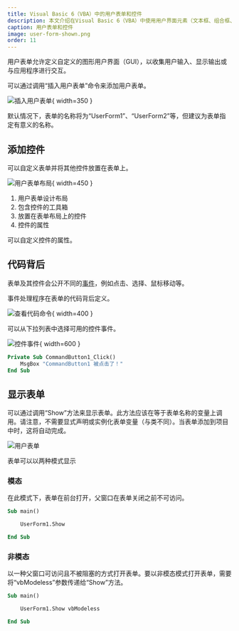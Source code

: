 ```yaml
---
title: Visual Basic 6（VBA）中的用户表单和控件
description: 本文介绍在Visual Basic 6（VBA）中使用用户界面元素（文本框、组合框、列表等）和表单的方法。
caption: 用户表单和控件
image: user-form-shown.png
order: 11
---
```

用户表单允许定义自定义的图形用户界面（GUI），以收集用户输入、显示输出或与应用程序进行交互。

可以通过调用“插入用户表单”命令来添加用户表单。

![插入用户表单](insert-user-form.png){ width=350 }

默认情况下，表单的名称将为“UserForm1”、“UserForm2”等，但建议为表单指定有意义的名称。

## 添加控件

可以自定义表单并将其他控件放置在表单上。

![用户表单布局](user-form-layout.png){ width=450 }

1. 用户表单设计布局
2. 包含控件的工具箱
3. 放置在表单布局上的控件
4. 控件的属性

可以自定义控件的属性。

## 代码背后

表单及其控件会公开不同的[事件](/visual-basic/events/)，例如点击、选择、鼠标移动等。

事件处理程序在表单的代码背后定义。

![查看代码命令](view-code-menu-command.png){ width=400 }

可以从下拉列表中选择可用的控件事件。

![控件事件](windows-form-code-behind.png){ width=600 }

~~~vb
Private Sub CommandButton1_Click()
    MsgBox "CommandButton1 被点击了！"
End Sub
~~~

## 显示表单

可以通过调用“Show”方法来显示表单。此方法应该在等于表单名称的变量上调用。请注意，不需要显式声明或实例化表单变量（与类不同）。当表单添加到项目中时，这将自动完成。

![用户表单](user-form-shown.png)

表单可以以两种模式显示

### 模态

在此模式下，表单在前台打开，父窗口在表单关闭之前不可访问。

~~~vb
Sub main()

    UserForm1.Show

End Sub
~~~

### 非模态

以一种父窗口可访问且不被阻塞的方式打开表单。要以非模态模式打开表单，需要将“vbModeless”参数传递给“Show”方法。

~~~vb
Sub main()

    UserForm1.Show vbModeless

End Sub
~~~